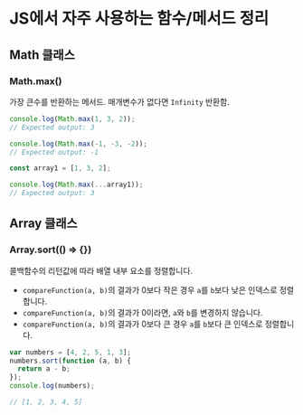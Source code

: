 # JS에서 자주 사용하는 함수/메서드 정리

## Math 클래스
### Math.max()

가장 큰수를 반환하는 메서드. 매개변수가 없다면 `Infinity` 반환함.

```js
console.log(Math.max(1, 3, 2));
// Expected output: 3

console.log(Math.max(-1, -3, -2));
// Expected output: -1

const array1 = [1, 3, 2];

console.log(Math.max(...array1));
// Expected output: 3
```

## Array 클래스
### Array.sort(() => {})
콜백함수의 리턴값에 따라 배열 내부 요소를 정렬합니다.<br>
- `compareFunction(a, b)`의 결과가 0보다 작은 경우 `a`를 `b`보다 낮은 인덱스로 정렬합니다.
- `compareFunction(a, b)`의 결과가 0이라면, `a`와 `b`를 변경하지 않습니다.
- `compareFunction(a, b)`의 결과가 0보다 큰 경우 `a`를 `b`보다 큰 인덱스로 정렬합니다.

```js
var numbers = [4, 2, 5, 1, 3];
numbers.sort(function (a, b) {
  return a - b;
});
console.log(numbers);

// [1, 2, 3, 4, 5]

```